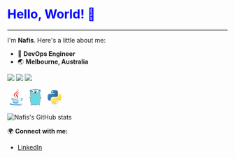 # <span style="color:blue">Hello, World! 👋</span>
---


I'm **Nafis**. Here's a little about me:

- 🔧 **DevOps Engineer**
- 🌏 **Melbourne, Australia**



![](https://img.shields.io/badge/Code-Java-informational?style=flat&logo=java&logoColor=white&color=2bbc8a)
![](https://img.shields.io/badge/Code-Golang-informational?style=flat&logo=go&logoColor=white&color=2bbc8a)
![](https://img.shields.io/badge/Code-Python-informational?style=flat&logo=python&logoColor=white&color=2bbc8a)



<p align="left">
  <img src="https://raw.githubusercontent.com/devicons/devicon/master/icons/java/java-original.svg" alt="java" width="40" height="40"/>
  <img src="https://raw.githubusercontent.com/devicons/devicon/master/icons/go/go-original.svg" alt="golang" width="40" height="40"/>
  <img src="https://raw.githubusercontent.com/devicons/devicon/master/icons/python/python-original.svg" alt="python" width="40" height="40"/>
</p>

![Nafis's GitHub stats](https://github-readme-stats.vercel.app/api?username=nafis28&show_icons=true&theme=tokyonight)

🌍 **Connect with me:**
- [LinkedIn](https://www.linkedin.com/in/nafis-haider1337/)



